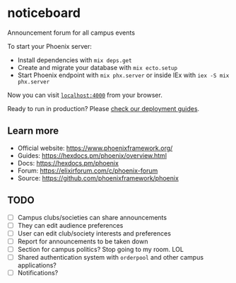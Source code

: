 # noticeboard

Announcement forum for all campus events

To start your Phoenix server:

- Install dependencies with `mix deps.get`
- Create and migrate your database with `mix ecto.setup`
- Start Phoenix endpoint with `mix phx.server` or inside IEx with `iex -S mix phx.server`

Now you can visit [`localhost:4000`](http://localhost:4000) from your browser.

Ready to run in production? Please [check our deployment guides](https://hexdocs.pm/phoenix/deployment.html).

## Learn more

- Official website: https://www.phoenixframework.org/
- Guides: https://hexdocs.pm/phoenix/overview.html
- Docs: https://hexdocs.pm/phoenix
- Forum: https://elixirforum.com/c/phoenix-forum
- Source: https://github.com/phoenixframework/phoenix

## TODO

- [ ] Campus clubs/societies can share announcements
- [ ] They can edit audience preferences
- [ ] User can edit club/society interests and preferences
- [ ] Report for announcements to be taken down
- [ ] Section for campus politics? Stop going to my room. LOL
- [ ] Shared authentication system with `orderpool` and other campus applications?
- [ ] Notifications?
